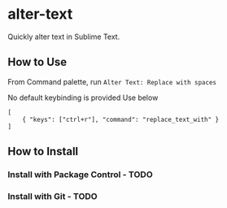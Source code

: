 # alter-text

Quickly alter text in Sublime Text.

## How to Use

From Command palette, run `Alter Text: Replace with spaces`

No default keybinding is provided
Use below
```
[
    { "keys": ["ctrl+r"], "command": "replace_text_with" }
]
```
## How to Install

### Install with Package Control - TODO
### Install with Git - TODO